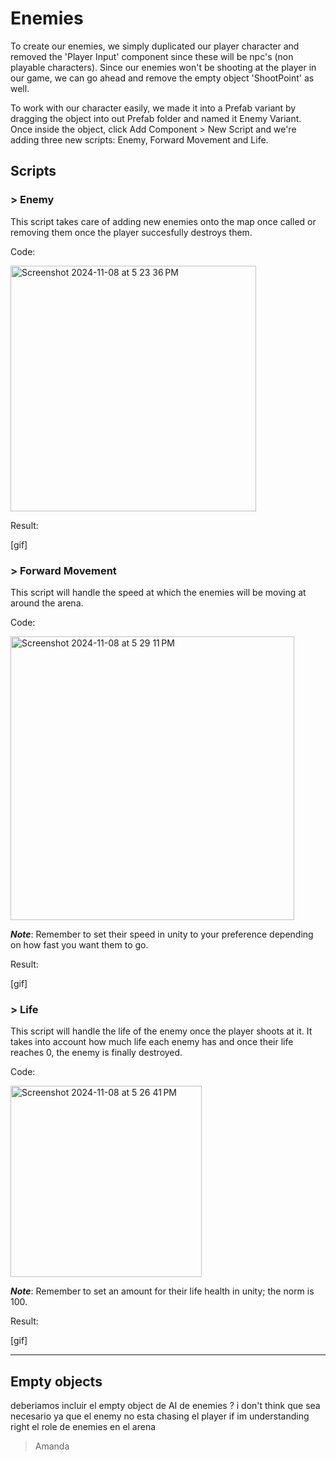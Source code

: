 # Enemies 

To create our enemies, we simply duplicated our player character and removed the 'Player Input' component since these will be npc's (non playable characters). Since our enemies won't be shooting at the player in our game, we can go ahead and remove the empty object 'ShootPoint' as well.

To work with our character easily, we made it into a Prefab variant by dragging the object into out Prefab folder and named it Enemy Variant. Once inside the object, click Add Component > New Script and we're adding three new scripts: Enemy, Forward Movement and Life.

## Scripts 

### > Enemy

This script takes care of adding new enemies onto the map once called or removing them once the player succesfully destroys them.

Code:

<img width="393" alt="Screenshot 2024-11-08 at 5 23 36 PM" src="https://github.com/user-attachments/assets/509e22a9-c958-43bb-ae01-9571477541dc">


Result: 

[gif]


### > Forward Movement

This script will handle the speed at which the enemies will be moving at around the arena.

Code:

<img width="454" alt="Screenshot 2024-11-08 at 5 29 11 PM" src="https://github.com/user-attachments/assets/d4502d24-ad70-40b3-9235-16cd96c787c3">

___Note___: Remember to set their speed in unity to your preference depending on how fast you want them to go.


Result: 

[gif]


### > Life

This script will handle the life of the enemy once the player shoots at it. It takes into account how much life each enemy has and once their life reaches 0, the enemy is finally destroyed.

Code:

<img width="306" alt="Screenshot 2024-11-08 at 5 26 41 PM" src="https://github.com/user-attachments/assets/f59c2cda-f754-4632-bff3-a44a1e07b646">


___Note___: Remember to set an amount for their life health in unity; the norm is 100.


Result: 

[gif]


---

## Empty objects 

deberiamos incluir el empty object de AI de enemies ? i don't think que sea necesario ya que el enemy no esta chasing el player if im understanding right el role de enemies en el arena
 > Amanda

